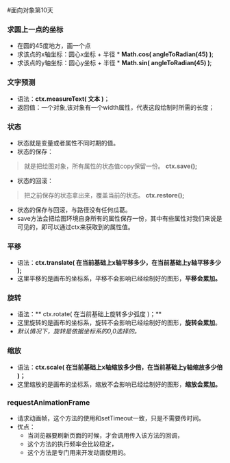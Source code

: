 #面向对象第10天
### 求圆上一点的坐标
- 在圆的45度地方，画一个点
- 求该点的x轴坐标：圆心x坐标 + 半径 * **Math.cos( angleToRadian(45) )**;
- 求该点的y轴坐标：圆心y坐标 + 半径 * **Math.sin( angleToRadian(45) )**;

### 文字预测
- 语法：**ctx.measureText( 文本 )**；
- 返回值：一个对象,该对象有一个width属性，代表这段绘制时所需的长度；

### 状态
- 状态就是变量或者属性不同时期的值。
- 状态的保存： 
> 就是把绘图对象，所有属性的状态值copy保留一份。
> **ctx.save();**

- 状态的回滚：
> 把之前保存的状态拿出来，覆盖当前的状态。
> **ctx.restore();**
- 状态的保存与回滚，与路径没有任何瓜葛。
- save方法会把绘图环境自身所有的属性保存一份，其中有些属性对我们来说是可见的，即可以通过ctx来获取到的属性值。

### 平移
- 语法：**ctx.translate( 在当前基础上x轴平移多少，在当前基础上y轴平移多少 );**
- 这里平移的是画布的坐标系，平移不会影响已经绘制好的图形，**平移会累加。**

### 旋转
- 语法：** ctx.rotate( 在当前基础上旋转多少弧度 )；**
- 这里旋转的是画布的坐标系，旋转不会影响已经绘制好的图形，**旋转会累加**。
- *默认情况下，旋转是依据坐标系的0,0选择的。*

### 缩放
- 语法：**ctx.scale( 在当前基础上x轴缩放多少倍，在当前基础上y轴缩放多少倍 )；**
- 这里缩放的是画布的坐标系，缩放不会影响已经绘制好的图形，**缩放会累加。**

### requestAnimationFrame
- 请求动画帧，这个方法的使用和setTimeout一致，只是不需要传时间。
- 优点：
    - 当浏览器要刷新页面的时候，才会调用传入该方法的回调，
    - 这个方法的执行频率会比较稳定，
    - 这个方法是专门用来开发动画使用的。

